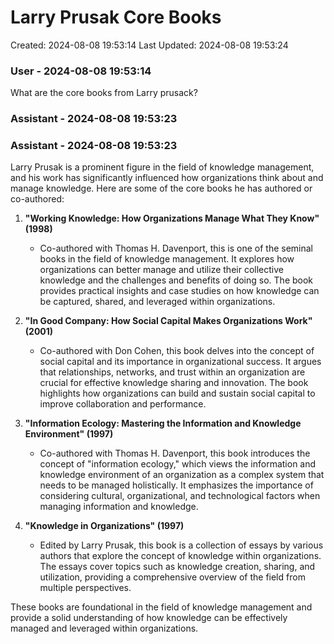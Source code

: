 # Larry Prusak Core Books

Created: 2024-08-08 19:53:14
Last Updated: 2024-08-08 19:53:24

### User - 2024-08-08 19:53:14

What are the core books from Larry prusack?

### Assistant - 2024-08-08 19:53:23



### Assistant - 2024-08-08 19:53:23

Larry Prusak is a prominent figure in the field of knowledge management, and his work has significantly influenced how organizations think about and manage knowledge. Here are some of the core books he has authored or co-authored:

1. **"Working Knowledge: How Organizations Manage What They Know" (1998)**
   - Co-authored with Thomas H. Davenport, this is one of the seminal books in the field of knowledge management. It explores how organizations can better manage and utilize their collective knowledge and the challenges and benefits of doing so. The book provides practical insights and case studies on how knowledge can be captured, shared, and leveraged within organizations.

2. **"In Good Company: How Social Capital Makes Organizations Work" (2001)**
   - Co-authored with Don Cohen, this book delves into the concept of social capital and its importance in organizational success. It argues that relationships, networks, and trust within an organization are crucial for effective knowledge sharing and innovation. The book highlights how organizations can build and sustain social capital to improve collaboration and performance.

3. **"Information Ecology: Mastering the Information and Knowledge Environment" (1997)**
   - Co-authored with Thomas H. Davenport, this book introduces the concept of "information ecology," which views the information and knowledge environment of an organization as a complex system that needs to be managed holistically. It emphasizes the importance of considering cultural, organizational, and technological factors when managing information and knowledge.

4. **"Knowledge in Organizations" (1997)**
   - Edited by Larry Prusak, this book is a collection of essays by various authors that explore the concept of knowledge within organizations. The essays cover topics such as knowledge creation, sharing, and utilization, providing a comprehensive overview of the field from multiple perspectives.

These books are foundational in the field of knowledge management and provide a solid understanding of how knowledge can be effectively managed and leveraged within organizations.

